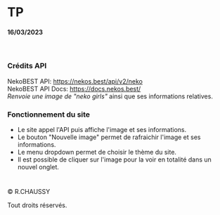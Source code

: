 # TP
#### 16/03/2023
<br>

### Crédits API
NekoBEST API: https://nekos.best/api/v2/neko
<br>
NekoBEST API Docs: https://docs.nekos.best/
<br>
_Renvoie une image de "neko girls"_ ainsi que ses informations relatives.

### Fonctionnement du site
- Le site appel l'API puis affiche l'image et ses informations.
- Le bouton "Nouvelle image" permet de rafraichir l'image et ses informations.
- Le menu dropdown permet de choisir le thème du site.
- Il est possible de cliquer sur l'image pour la voir en totalité dans un nouvel onglet.

#

© R.CHAUSSY

Tout droits réservés.


